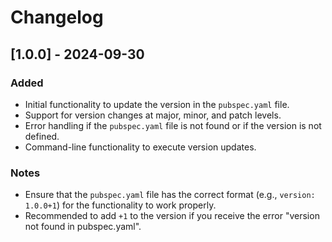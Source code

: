 # Changelog

## [1.0.0] - 2024-09-30

### Added

- Initial functionality to update the version in the `pubspec.yaml` file.
- Support for version changes at major, minor, and patch levels.
- Error handling if the `pubspec.yaml` file is not found or if the version is not defined.
- Command-line functionality to execute version updates.

### Notes

- Ensure that the `pubspec.yaml` file has the correct format (e.g., `version: 1.0.0+1`) for the functionality to work properly.
- Recommended to add `+1` to the version if you receive the error "version not found in pubspec.yaml".
